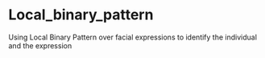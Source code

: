 # Local_binary_pattern
Using Local Binary Pattern over facial expressions to identify the individual and the expression
